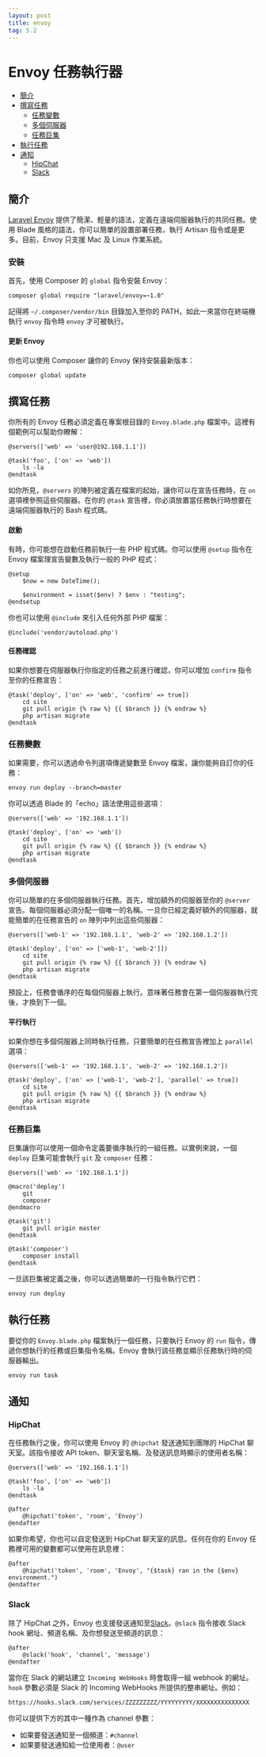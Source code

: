 ```yaml
---
layout: post
title: envoy
tag: 5.2
---
```

# Envoy 任務執行器

- [簡介](#introduction)
- [撰寫任務](#writing-tasks)
    - [任務變數](#task-variables)
    - [多個伺服器](#envoy-multiple-servers)
    - [任務巨集](#envoy-task-macros)
- [執行任務](#envoy-running-tasks)
- [通知](#envoy-notifications)
    - [HipChat](#hipchat)
    - [Slack](#slack)

<a name="introduction"></a>
## 簡介

[Laravel Envoy](https://github.com/laravel/envoy) 提供了簡潔、輕量的語法，定義在遠端伺服器執行的共同任務。使用 Blade 風格的語法，你可以簡單的設置部署任務，執行 Artisan 指令或是更多。目前，Envoy 只支援 Mac 及 Linux 作業系統。

<a name="envoy-installation"></a>
### 安裝

首先，使用 Composer 的 `global` 指令安裝 Envoy：

    composer global require "laravel/envoy=~1.0"

記得將 `~/.composer/vendor/bin` 目錄加入至你的 PATH，如此一來當你在終端機執行 `envoy` 指令時 `envoy` 才可被執行。

#### 更新 Envoy

你也可以使用 Composer 讓你的 Envoy 保持安裝最新版本：

    composer global update

<a name="writing-tasks"></a>
## 撰寫任務

你所有的 Envoy 任務必須定義在專案根目錄的 `Envoy.blade.php` 檔案中。這裡有個範例可以幫助你瞭解：

    @servers(['web' => 'user@192.168.1.1'])

    @task('foo', ['on' => 'web'])
        ls -la
    @endtask

如你所見，`@servers` 的陣列被定義在檔案的起始，讓你可以在宣告任務時，在 `on` 選項裡參照這些伺服器。在你的 `@task` 宣告裡，你必須放置當任務執行時想要在遠端伺服器執行的 Bash 程式碼。

#### 啟動

有時，你可能想在啟動任務前執行一些 PHP 程式碼。你可以使用 ```@setup``` 指令在 Envoy 檔案理宣告變數及執行一般的 PHP 程式：

    @setup
        $now = new DateTime();

        $environment = isset($env) ? $env : "testing";
    @endsetup

你也可以使用 ```@include``` 來引入任何外部 PHP 檔案：

    @include('vendor/autoload.php')

#### 任務確認

如果你想要在伺服器執行你指定的任務之前進行確認，你可以增加 `confirm` 指令至你的任務宣告：

    @task('deploy', ['on' => 'web', 'confirm' => true])
        cd site
        git pull origin {% raw %} {{ $branch }} {% endraw %}
        php artisan migrate
    @endtask

<a name="task-variables"></a>
### 任務變數

如果需要，你可以透過命令列選項傳遞變數至 Envoy 檔案，讓你能夠自訂你的任務：

    envoy run deploy --branch=master

你可以透過 Blade 的「echo」語法使用這些選項：

    @servers(['web' => '192.168.1.1'])

    @task('deploy', ['on' => 'web'])
        cd site
        git pull origin {% raw %} {{ $branch }} {% endraw %}
        php artisan migrate
    @endtask

<a name="envoy-multiple-servers"></a>
### 多個伺服器

你可以簡單的在多個伺服器執行任務。首先，增加額外的伺服器至你的 `@server` 宣告。每個伺服器必須分配一個唯一的名稱。一旦你已經定義好額外的伺服器，就能簡單的在任務宣告的 `on` 陣列中列出這些伺服器：

    @servers(['web-1' => '192.168.1.1', 'web-2' => '192.168.1.2'])

    @task('deploy', ['on' => ['web-1', 'web-2']])
        cd site
        git pull origin {% raw %} {{ $branch }} {% endraw %}
        php artisan migrate
    @endtask

預設上，任務會循序的在每個伺服器上執行。意味著任務會在第一個伺服器執行完後，才換到下一個。

#### 平行執行

如果你想在多個伺服器上同時執行任務，只要簡單的在任務宣告裡加上 `parallel` 選項：

    @servers(['web-1' => '192.168.1.1', 'web-2' => '192.168.1.2'])

    @task('deploy', ['on' => ['web-1', 'web-2'], 'parallel' => true])
        cd site
        git pull origin {% raw %} {{ $branch }} {% endraw %}
        php artisan migrate
    @endtask

<a name="envoy-task-macros"></a>
### 任務巨集

巨集讓你可以使用一個命令定義要循序執行的一組任務。以實例來說，一個 `deploy` 巨集可能會執行 `git` 及 `composer` 任務：

    @servers(['web' => '192.168.1.1'])

    @macro('deploy')
        git
        composer
    @endmacro

    @task('git')
        git pull origin master
    @endtask

    @task('composer')
        composer install
    @endtask

一旦該巨集被定義之後，你可以透過簡單的一行指令執行它們：

    envoy run deploy

<a name="envoy-running-tasks"></a>
## 執行任務

要從你的 `Envoy.blade.php` 檔案執行一個任務，只要執行 Envoy 的 `run` 指令，傳遞你想執行的任務或巨集指令名稱。Envoy 會執行該任務並顯示任務執行時的伺服器輸出。

    envoy run task

<a name="envoy-notifications"></a>
<a name="envoy-hipchat-notifications"></a>
## 通知

<a name="hipchat"></a>
### HipChat

在任務執行之後，你可以使用 Envoy 的 `@hipchat` 發送通知到團隊的 HipChat 聊天室。該指令接收 API token、聊天室名稱、及發送訊息時顯示的使用者名稱：

    @servers(['web' => '192.168.1.1'])

    @task('foo', ['on' => 'web'])
        ls -la
    @endtask

    @after
        @hipchat('token', 'room', 'Envoy')
    @endafter

如果你希望，你也可以自定發送到 HipChat 聊天室的訊息。任何在你的 Envoy 任務裡可用的變數都可以使用在訊息裡：

    @after
        @hipchat('token', 'room', 'Envoy', "{$task} ran in the {$env} environment.")
    @endafter

<a name="slack"></a>
### Slack

除了 HipChat 之外，Envoy 也支援發送通知至[Slack](https://slack.com)。`@slack` 指令接收 Slack hook 網址、頻道名稱、及你想發送至頻道的訊息：

    @after
        @slack('hook', 'channel', 'message')
    @endafter

當你在 Slack 的網站建立 `Incoming WebHooks` 時會取得一組 webhook 的網址。`hook` 參數必須是 Slack 的 Incoming WebHooks 所提供的整串網址。例如：

    https://hooks.slack.com/services/ZZZZZZZZZ/YYYYYYYYY/XXXXXXXXXXXXXXX

你可以提供下方的其中一種作為 channel 參數：

- 如果要發送通知至一個頻道：`#channel`
- 如果要發送通知給一位使用者：`@user`

